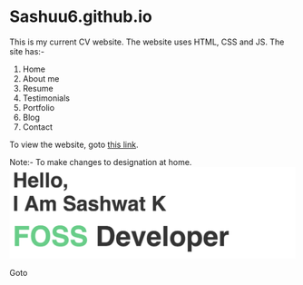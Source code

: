 # Sashuu6.github.io

This is my current CV website. The website uses HTML, CSS and JS. The site has:-
1. Home
2. About me
3. Resume
4. Testimonials
5. Portfolio
6. Blog
7. Contact

To view the website, goto [this link](https://sashuu6.github.io).

Note:-
To make changes to designation at home.
![Designation](/docs/desig.png)

Goto 
